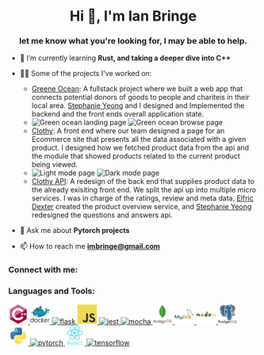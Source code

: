 <h1 align="center">Hi 👋, I'm Ian Bringe</h1>
<h3 align="center">let me know what you're looking for, I may be able to help.</h3>

- 🌱 I’m currently learning **Rust, and taking a deeper dive into C++**

- 👨‍💻 Some of the projects I've worked on:


  - <a href="https://github.com/GreeneOcean/Project_Greene" >Greene Ocean</a>: A fullstack project where we built a web app that connects potential donors of goods to people and chariteis in their local area. <a href="https://github.com/positiveFx" >Stephanie Yeong</a> and I designed and Implemented the backend and the front ends overall application state.
  - <img src="https://i.imgur.com/KLruRtZ.png" alt="Green ocean landing page" width="450" height="240" />  <img src="https://i.imgur.com/tucUhtK.png" alt="Green ocean browse page" width="450" height="240" />
  - <a href="https://github.com/Kaikoura-Range/Clothy" >Clothy</a>: A front end where our team designed a page for an Ecommerce site that presents all the data associated with a given product. I designed how we fetched product data from the api and the module that showed products related to the current product being viewed.
  - <img src="https://i.imgur.com/9jcnyCm.png" alt="Light mode page" width="450" height="324" />   <img src="https://i.imgur.com/nC0xK4E.png" alt="Dark mode page" width="450" height="324" /> 
  - <a href="https://github.com/SpicyCumin" >Clothy API</a>: A redesign of the back end that supplies product data to the already exisiting front end. We split the api up into multiple micro services. I was in charge of the ratings, review and meta data, <a href="https://github.com/7socks" >Elfric Dexter</a> created the product overview service, and <a href="https://github.com/positiveFx" >Stephanie Yeong</a> redesigned the questions and answers api.



<p align="left"> 
</p> 


- 💬 Ask me about **Pytorch projects**

- 📫 How to reach me **imbringe@gmail.com**

<h3 align="left">Connect with me:</h3>
<p align="left">
</p>

<h3 align="left">Languages and Tools:</h3>
<p align="left"> <a href="https://www.w3schools.com/cpp/" target="_blank" rel="noreferrer"> <img src="https://raw.githubusercontent.com/devicons/devicon/master/icons/cplusplus/cplusplus-original.svg" alt="cplusplus" width="40" height="40"/> </a> <a href="https://www.docker.com/" target="_blank" rel="noreferrer"> <img src="https://raw.githubusercontent.com/devicons/devicon/master/icons/docker/docker-original-wordmark.svg" alt="docker" width="40" height="40"/> </a> <a href="https://flask.palletsprojects.com/" target="_blank" rel="noreferrer"> <img src="https://www.vectorlogo.zone/logos/pocoo_flask/pocoo_flask-icon.svg" alt="flask" width="40" height="40"/> </a> <a href="https://developer.mozilla.org/en-US/docs/Web/JavaScript" target="_blank" rel="noreferrer"> <img src="https://raw.githubusercontent.com/devicons/devicon/master/icons/javascript/javascript-original.svg" alt="javascript" width="40" height="40"/> </a> <a href="https://jestjs.io" target="_blank" rel="noreferrer"> <img src="https://www.vectorlogo.zone/logos/jestjsio/jestjsio-icon.svg" alt="jest" width="40" height="40"/> </a> <a href="https://mochajs.org" target="_blank" rel="noreferrer"> <img src="https://www.vectorlogo.zone/logos/mochajs/mochajs-icon.svg" alt="mocha" width="40" height="40"/> </a> <a href="https://www.mongodb.com/" target="_blank" rel="noreferrer"> <img src="https://raw.githubusercontent.com/devicons/devicon/master/icons/mongodb/mongodb-original-wordmark.svg" alt="mongodb" width="40" height="40"/> </a> <a href="https://www.mysql.com/" target="_blank" rel="noreferrer"> <img src="https://raw.githubusercontent.com/devicons/devicon/master/icons/mysql/mysql-original-wordmark.svg" alt="mysql" width="40" height="40"/> </a> <a href="https://nodejs.org" target="_blank" rel="noreferrer"> <img src="https://raw.githubusercontent.com/devicons/devicon/master/icons/nodejs/nodejs-original-wordmark.svg" alt="nodejs" width="40" height="40"/> </a> <a href="https://www.postgresql.org" target="_blank" rel="noreferrer"> <img src="https://raw.githubusercontent.com/devicons/devicon/master/icons/postgresql/postgresql-original-wordmark.svg" alt="postgresql" width="40" height="40"/> </a> <a href="https://www.python.org" target="_blank" rel="noreferrer"> <img src="https://raw.githubusercontent.com/devicons/devicon/master/icons/python/python-original.svg" alt="python" width="40" height="40"/> </a> <a href="https://pytorch.org/" target="_blank" rel="noreferrer"> <img src="https://www.vectorlogo.zone/logos/pytorch/pytorch-icon.svg" alt="pytorch" width="40" height="40"/> </a> <a href="https://reactjs.org/" target="_blank" rel="noreferrer"> <img src="https://raw.githubusercontent.com/devicons/devicon/master/icons/react/react-original-wordmark.svg" alt="react" width="40" height="40"/> </a> <a href="https://www.tensorflow.org" target="_blank" rel="noreferrer"> <img src="https://www.vectorlogo.zone/logos/tensorflow/tensorflow-icon.svg" alt="tensorflow" width="40" height="40"/> </a> </p>
